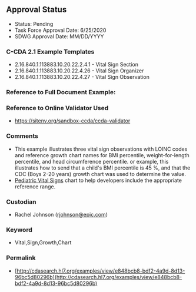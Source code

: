 ## Approval Status

* Status: Pending
* Task Force Approval Date: 6/25/2020
* SDWG Approval Date: MM/DD/YYYY


### C-CDA 2.1 Example Templates

* 2.16.840.1.113883.10.20.22.2.4.1 - Vital Sign Section
* 2.16.840.1.113883.10.20.22.4.26 - Vital Sign Organizer
* 2.16.840.1.113883.10.20.22.4.27 - Vital Sign Observation

### Reference to Full Document Example: 

### Reference to Online Validator Used
* https://sitenv.org/sandbox-ccda/ccda-validator

### Comments
* This example illustrates three vital sign observations with LOINC codes and reference growth chart names for BMI percentile, weight-for-length percentile, and head circumference percentile. or example, this illustrates how to send that a child's BMI percentile is 45 %, and that the CDC (Boys 2-20 years) growth chart was used to determine the value.
* [Pediatric Vital Signs](https://docs.google.com/presentation/d/1R0QQyQZ1_vnmABAQZJd9IJUIYTw8iUXddglNOTdcHug/edit?usp=sharing) chart to help developers include the appropriate reference range.

### Custodian
* Rachel Johnson (rjohnson@epic.com)

### Keyword
* Vital,Sign,Growth,Chart


### Permalink 

* [http://cdasearch.hl7.org/examples/view/e848bcb8-bdf2-4a9d-8d13-96bc5d80296b](http://cdasearch.hl7.org/examples/view/e848bcb8-bdf2-4a9d-8d13-96bc5d80296b)